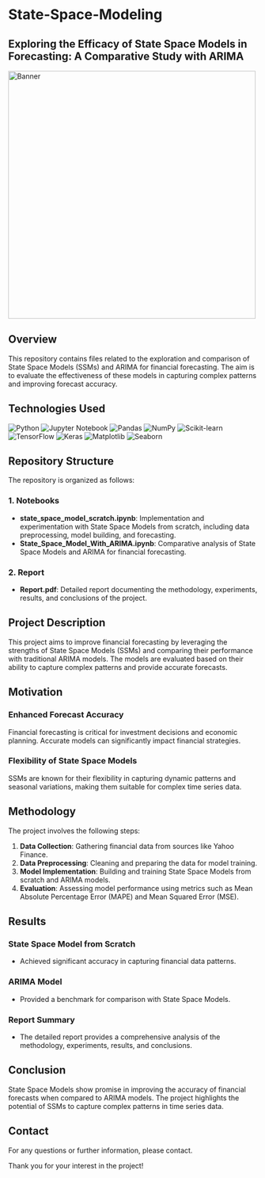 # State-Space-Modeling
## Exploring the Efficacy of State Space Models in Forecasting: A Comparative Study with ARIMA
<img src="Data/Picture1.png" alt="Banner" width="500"/>

## Overview
This repository contains files related to the exploration and comparison of State Space Models (SSMs) and ARIMA for financial forecasting. The aim is to evaluate the effectiveness of these models in capturing complex patterns and improving forecast accuracy.

## Technologies Used
![Python](https://img.shields.io/badge/-Python-3776AB?style=flat&logo=python&logoColor=white)
![Jupyter Notebook](https://img.shields.io/badge/-Jupyter%20Notebook-F37626?style=flat&logo=jupyter&logoColor=white)
![Pandas](https://img.shields.io/badge/-Pandas-150458?style=flat&logo=pandas&logoColor=white)
![NumPy](https://img.shields.io/badge/-NumPy-013243?style=flat&logo=numpy&logoColor=white)
![Scikit-learn](https://img.shields.io/badge/-Scikit--learn-F7931E?style=flat&logo=scikit-learn&logoColor=white)
![TensorFlow](https://img.shields.io/badge/-TensorFlow-FF6F00?style=flat&logo=tensorflow&logoColor=white)
![Keras](https://img.shields.io/badge/-Keras-D00000?style=flat&logo=keras&logoColor=white)
![Matplotlib](https://img.shields.io/badge/-Matplotlib-11557C?style=flat&logo=matplotlib&logoColor=white)
![Seaborn](https://img.shields.io/badge/-Seaborn-4B0082?style=flat&logo=seaborn&logoColor=white)

## Repository Structure

The repository is organized as follows:

### 1. Notebooks
- **state_space_model_scratch.ipynb**: Implementation and experimentation with State Space Models from scratch, including data preprocessing, model building, and forecasting.
- **State_Space_Model_With_ARIMA.ipynb**: Comparative analysis of State Space Models and ARIMA for financial forecasting.

### 2. Report
- **Report.pdf**: Detailed report documenting the methodology, experiments, results, and conclusions of the project.

## Project Description
This project aims to improve financial forecasting by leveraging the strengths of State Space Models (SSMs) and comparing their performance with traditional ARIMA models. The models are evaluated based on their ability to capture complex patterns and provide accurate forecasts.

## Motivation

### Enhanced Forecast Accuracy
Financial forecasting is critical for investment decisions and economic planning. Accurate models can significantly impact financial strategies.

### Flexibility of State Space Models
SSMs are known for their flexibility in capturing dynamic patterns and seasonal variations, making them suitable for complex time series data.

## Methodology
The project involves the following steps:
1. **Data Collection**: Gathering financial data from sources like Yahoo Finance.
2. **Data Preprocessing**: Cleaning and preparing the data for model training.
3. **Model Implementation**: Building and training State Space Models from scratch and ARIMA models.
4. **Evaluation**: Assessing model performance using metrics such as Mean Absolute Percentage Error (MAPE) and Mean Squared Error (MSE).

## Results
### State Space Model from Scratch
- Achieved significant accuracy in capturing financial data patterns.

### ARIMA Model
- Provided a benchmark for comparison with State Space Models.

### Report Summary
- The detailed report provides a comprehensive analysis of the methodology, experiments, results, and conclusions.

## Conclusion
State Space Models show promise in improving the accuracy of financial forecasts when compared to ARIMA models. The project highlights the potential of SSMs to capture complex patterns in time series data.

## Contact
For any questions or further information, please contact.

Thank you for your interest in the project!

